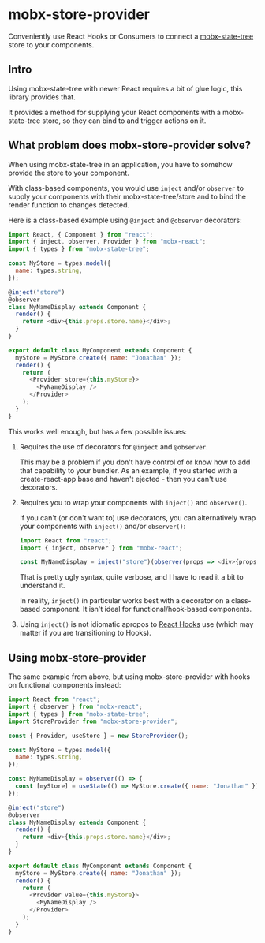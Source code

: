# mobx-store-provider

Conveniently use React Hooks or Consumers to connect a [mobx-state-tree](https://mobx-state-tree.js.org) store to your components.

## Intro

Using mobx-state-tree with newer React requires a bit of glue logic, this library provides that.

It provides a method for supplying your React components with a mobx-state-tree store, so they can bind to and trigger actions on it.

## What problem does mobx-store-provider solve?

When using mobx-state-tree in an application, you have to somehow provide the store to your component.

With class-based components, you would use `inject` and/or `observer` to supply your components with their mobx-state-tree/store and to bind the render function to changes detected.

Here is a class-based example using `@inject` and `@observer` decorators:

```javascript
import React, { Component } from "react";
import { inject, observer, Provider } from "mobx-react";
import { types } from "mobx-state-tree";

const MyStore = types.model({
  name: types.string,
});

@inject("store")
@observer
class MyNameDisplay extends Component {
  render() {
    return <div>{this.props.store.name}</div>;
  }
}

export default class MyComponent extends Component {
  myStore = MyStore.create({ name: "Jonathan" });
  render() {
    return (
      <Provider store={this.myStore}>
        <MyNameDisplay />
      </Provider>
    );
  }
}
```

This works well enough, but has a few possible issues:

1. Requires the use of decorators for `@inject` and `@observer`.

   This may be a problem if you don't have control of or know how to add that capability to your bundler. As an example, if you started with a create-react-app base and haven't ejected - then you can't use decorators.

1. Requires you to wrap your components with `inject()` and `observer()`.

   If you can't (or don't want to) use decorators, you can alternatively wrap your components with `inject()` and/or `observer()`:

   ```javascript
   import React from "react";
   import { inject, observer } from "mobx-react";

   const MyNameDisplay = inject("store")(observer(props => <div>{props.store.name}</div>));
   ```

   That is pretty ugly syntax, quite verbose, and I have to read it a bit to understand it.

   In reality, `inject()` in particular works best with a decorator on a class-based component. It isn't ideal for functional/hook-based components.

1. Using `inject()` is not idiomatic apropos to [React Hooks](https://reactjs.org/docs/hooks-reference.html) use (which may matter if you are transitioning to Hooks).

## Using mobx-store-provider

The same example from above, but using mobx-store-provider with hooks on functional components instead:

```javascript
import React from "react";
import { observer } from "mobx-react";
import { types } from "mobx-state-tree";
import StoreProvider from "mobx-store-provider";

const { Provider, useStore } = new StoreProvider();

const MyStore = types.model({
  name: types.string,
});

const MyNameDisplay = observer(() => {
  const [myStore] = useState(() => MyStore.create({ name: "Jonathan" }));
});

@inject("store")
@observer
class MyNameDisplay extends Component {
  render() {
    return <div>{this.props.store.name}</div>;
  }
}

export default class MyComponent extends Component {
  myStore = MyStore.create({ name: "Jonathan" });
  render() {
    return (
      <Provider value={this.myStore}>
        <MyNameDisplay />
      </Provider>
    );
  }
}
```
